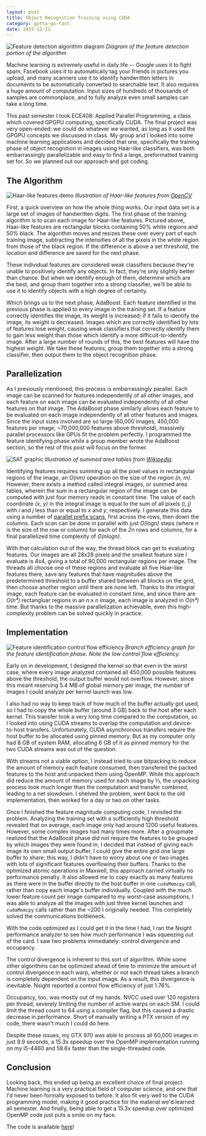 ```yaml
---
layout: post
title: Object Recognition Training using CUDA
category: gotta-go-fast
date: 2015-12-23
---
```


![Feature detection algorithm diagram](/static/img/FeatureDetection/FeatureDetection.png)
*Diagram of the feature detection portion of the algorithm*

Machine learning is extremely useful in daily life -- Google uses it to fight spam, Facebook uses it to automatically tag your friends in pictures you upload, and many scanners use it to identify handwritten letters in documents to be automatically converted to searchable text. It also requires a huge amount of computation. Input sizes of hundreds of thousands of samples are commonplace, and to fully analyze even small samples can take a long time.

This past semester I took ECE408: Applied Parallel Programming, a class which covered GPGPU computing, specifically CUDA. The final project was very open-ended: we could do whatever we wanted, as long as it used the GPGPU concepts we discussed in class. My group and I looked into some machine learning applications and decided that one, specifically the training phase of object recognition in images using Haar-like classifiers, was both embarrassingly parallelizable and easy to find a large, preformatted training set for. So we planned out our approach and got coding.

<!--more-->

The Algorithm
-------------

![Haar-like features demo](/static/img/FeatureDetection/Haarlike.png)
*Illustration of Haar-like features from [OpenCV](http://docs.opencv.org/master/d7/d8b/tutorial_py_face_detection.html#gsc.tab=0)*

First, a quick overview on how the whole thing works. Our input data set is a large set of images of handwritten digits. The first phase of the training algorithm is to scan each image for Haar-like features. Pictured above, Haar-like features are rectangular blocks containing 50% white regions and 50% black. The algorithm moves and resizes these over every part of each training image, subtracting the intensities of all the pixels in the white region from those of the black region. If the difference is above a set threshold, the location and difference are saved for the next phase.

These individual features are considered weak classifiers because they're unable to positively identify any objects. In fact, they're only slightly better than chance. But when we identify enough of them, determine which are the best, and group them together into a strong classifier, we'll be able to use it to identify objects with a high degree of certainty.

Which brings us to the next phase, AdaBoost. Each feature identified in the previous phase is applied to every image in the training set. If a feature correctly identifies the image, its weight is increased; if it fails to identify the image, its weight is decreased. Images which are correctly identified by lots of features lose weight, causing weak classifiers that correctly identify them to gain less weight than those which identify a more difficult-to-identify image. After a large number of rounds of this, the best features will have the highest weight. We take these features, group them together into a strong classifier, then output them to the object recognition phase.

Parallelization
---------------

As I previously mentioned, this process is embarrassingly parallel. Each image can be scanned for features independently of all other images, and each feature on each image can be evaluated independently of all other features on that image. The AdaBoost phase similarly allows each feature to be evaluated on each image independently of all other features and images. Since the input sizes involved are so large (60,000 images, 450,000 features per image, ~70,000,000 features above threshold), massively parallel processors like GPUs fit the problem perfectly. I programmed the feature identifying phase while a group member wrote the AdaBoost section, so the rest of this post will focus on the former.

![SAT graphic](/static/img/FeatureDetection/SAT.png)
*Illustration of summed area tables from [Wikipedia](https://en.wikipedia.org/wiki/Summed_area_table)*

Identifying features requires summing up all the pixel values in rectangular regions of the image, an _O(nm)_ operation on the size of the region _(n, m)_. However, there exists a method called integral images, or summed area tables, wherein the sum in a rectangular region of the image can be computed with just four memory reads in constant time. The value of each coordinate _(x, y)_ in the integral image is equal to the sum of all pixels _(i, j)_ with _i_ and _j_ less than or equal to _x_ and _y_, respectively. I generate this data using a number of [parallel prefix scans](https://en.wikipedia.org/wiki/Prefix_sum#Parallel_algorithm), first across the rows, then down the columns. Each scan can be done in parallel with just _O(logn)_ steps (where _n_ is the size of the row or column) for each of the _2n_ rows and columns, for a final parallelized time complexity of _O(nlogn)_.

With that calculation out of the way, the thread block can get to evaluating features. Our images are all 28x28 pixels and the smallest feature size I evaluate is 4x4, giving a total of 90,000 rectangular regions per image. The threads all choose one of these regions and evaluate all five Haar-like features there, save any features that have magnitudes above the predetermined threshold to a buffer shared between all blocks on the grid, then choose another region until there are none left. Thanks to the integral image, each feature can be evaluated in constant time, and since there are _O(n⁴)_ rectangluar regions in an _n_ x _n_ image, each image is analyzed in _O(n⁴)_ time. But thanks to the massive parallelization achievable, even this high-complexity problem can be solved quickly in practice.

Implementation
--------------

![Feature identification control flow efficiency](/static/img/FeatureDetection/FeatureIdentifierEfficiency.png)
*Branch efficiency graph for the feature identification phase. Note the low control flow efficiency.*

Early on in development, I designed the kernel so that even in the worst case, where every image analyzed contained all 450,000 possible features above the threshold, the output buffer would not overflow. However, since this meant reserving 5.4 MB of global memory per image, the number of images I could analyze per kernel launch was low.

I also had no way to keep track of how much of the buffer actually got used, so I had to copy the whole buffer (around 3 GB) back to the host after each kernel. This transfer took a very long time compared to the computation, so I looked into using CUDA streams to overlap the computation and device-to-host transfers. Unfortunately, CUDA asynchronous transfers require the host buffer to be allocated using pinned memory. But as my computer only had 8 GB of system RAM, allocating 6 GB of it as pinned memory for the two CUDA streams was out of the question.

With streams not a viable option, I instead tried to use bitpacking to reduce the amount of memory each feature consumed, then transfered the packed features to the host and unpacked them using OpenMP. While this approach did reduce the amount of memory used for each image by ⅓, the unpacking process took much longer than the computation and transfer combined, leading to a net slowdown. I shelved the problem, went back to the old implementation, then worked for a day or two on other tasks.

Once I finished the feature magnitude computing code, I revisited the problem. Analyzing the training set with a sufficiently high threshold revealed that on average, each image only had around 1200 useful features. However, some complex images had many times more. After a groupmate realized that the AdaBoost phase did not require the features to be grouped by which images they were found in, I decided that instead of giving each image its own small output buffer, I could give the entire grid one large buffer to share; this way, I didn't have to worry about one or two images with lots of significant features overflowing their buffers. Thanks to the optimized atomic operations in Maxwell, this approach carried virtually no performance penalty. It also allowed me to copy exactly as many features as there were in the buffer directly to the host buffer in one `cudaMemcpy` call, rather than copy each image's buffer individually. Coupled with the much lower feature count per image compared to my worst-case assumptions, I was able to analyze all the images with just three kernel launches and `cudaMemcpy` calls rather than the ~200 I originally needed. This completely solved the communications bottleneck.

With the code optimized as I could get it in the time I had, I ran the Nsight performance analyzer to see how much performance I was squeezing out of the card. I saw two problems immediately: control divergence and occupancy.

The control divergence is inherent to this sort of algorithm. While some other algorithms can be optimized ahead of time to minimize the amount of control divergence in each warp, whether or not each thread takes a branch is completely dependent on the input image. As a result, this divergence is inevitable. Nsight reported a control flow efficiency of just 1.76%.

Occupancy, too, was mostly out of my hands. NVCC used over 120 registers per thread, severely limiting the number of active warps on each SM. I could limit the thread count to 64 using a compiler flag, but this caused a drastic decrease in performance. Short of manually writing a PTX version of my code, there wasn't much I could do here.

Despite these issues, my GTX 970 was able to process all 60,000 images in just 9.9 seconds, a 15.3x speedup over the OpenMP implementation running on my i5-4460 and 58.6x faster than the single-threaded code.

Conclusion
----------

Looking back, this ended up being an excellent choice of final project. Machine learning is a very practical field of computer science, and one that I'd never been formally exposed to before. It also fit very well to the CUDA programming model, making it good practice for the material we'd learned all semester. And finally, being able to get a 15.3x speedup over optimized OpenMP code just puts a smile on my face.

The code is available [here](https://github.com/karmeleon/ImageRecognitionCUDA)!